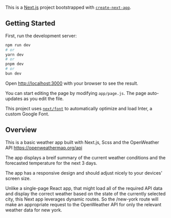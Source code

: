 This is a [Next.js](https://nextjs.org/) project bootstrapped with [`create-next-app`](https://github.com/vercel/next.js/tree/canary/packages/create-next-app).

## Getting Started

First, run the development server:

```bash
npm run dev
# or
yarn dev
# or
pnpm dev
# or
bun dev
```

Open [http://localhost:3000](http://localhost:3000) with your browser to see the result.

You can start editing the page by modifying `app/page.js`. The page auto-updates as you edit the file.

This project uses [`next/font`](https://nextjs.org/docs/basic-features/font-optimization) to automatically optimize and load Inter, a custom Google Font.

## Overview

This is a basic weather app built with Next.js, Scss and the OpenWeather API
https://openweathermap.org/api

The app displays a breif summary of the current weather conditions and the forecasted temperature for the next 3 days.

The app has a responsive design and should adjust nicely to your devices' screen size.

Unlike a single-page React app, that might load all of the required API data and display the correct weather based on the state of the currently selected city, this Next app leverages dynamic routes. So the /new-york route will make an appropriate request to the OpenWeather API for only the relevant weather data for new york.

